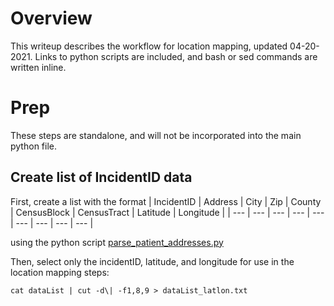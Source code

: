 # Overview
This writeup describes the workflow for location mapping, updated 04-20-2021. Links to python scripts are included, and bash or sed commands are written inline.

# Prep
These steps are standalone, and will not be incorporated into the main python file.
## Create list of IncidentID data
First, create a list with the format
| IncidentID | Address | City | Zip | County | CensusBlock | CensusTract | Latitude | Longitude |
| --- | --- | --- | --- | --- | --- | --- | --- | --- |

using the python script [parse_patient_addresses.py](https://github.com/disulfidebond/APOLLO/blob/main/loc_mapping/parse_patient_addresses.py)

Then, select only the incidentID, latitude, and longitude for use in the location mapping steps:

    cat dataList | cut -d\| -f1,8,9 > dataList_latlon.txt

